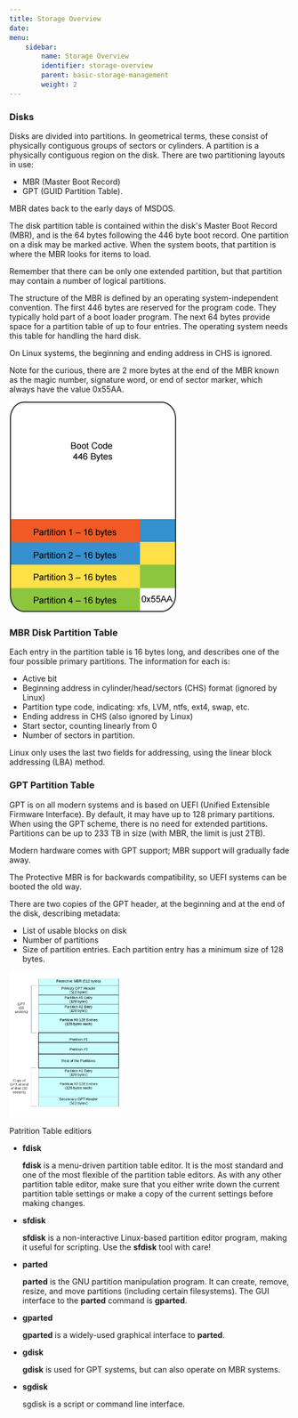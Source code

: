 ```yaml
---
title: Storage Overview
date:
menu:
    sidebar:
        name: Storage Overview
        identifier: storage-overview
        parent: basic-storage-management
        weight: 2
---
```

### Disks

Disks are divided into partitions. In geometrical terms, these consist of physically contiguous groups of sectors or cylinders. A partition is a physically contiguous region on the disk. There are two partitioning layouts in use:

- MBR (Master Boot Record)
- GPT (GUID Partition Table).

MBR dates back to the early days of MSDOS.

The disk partition table is contained within the disk's Master Boot Record (MBR), and is the 64 bytes following the 446 byte boot record. One partition on a disk may be marked active. When the system boots, that partition is where the MBR looks for items to load.

Remember that there can be only one extended partition, but that partition may contain a number of logical partitions.

The structure of the MBR is defined by an operating system-independent convention. The first 446 bytes are reserved for the program code. They typically hold part of a boot loader program. The next 64 bytes provide space for a partition table of up to four entries. The operating system needs this table for handling the hard disk.

On Linux systems, the beginning and ending address in CHS is ignored.

Note for the curious, there are 2 more bytes at the end of the MBR known as the magic number, signature word, or end of sector marker, which always have the value 0x55AA.

![MBR Partion Table](images/MBR.png)

### MBR Disk Partition Table

Each entry in the partition table is 16 bytes long, and describes one of the four possible primary partitions. The information for each is:

- Active bit
- Beginning address in cylinder/head/sectors (CHS) format (ignored by Linux)
- Partition type code, indicating: xfs, LVM, ntfs, ext4, swap, etc.
- Ending address in CHS (also ignored by Linux)
- Start sector, counting linearly from 0
- Number of sectors in partition.

Linux only uses the last two fields for addressing, using the linear block addressing (LBA) method.

### GPT Partition Table

GPT is on all modern systems and is based on UEFI (Unified Extensible Firmware Interface). By default, it may have up to 128 primary partitions. When using the GPT scheme, there is no need for extended partitions. Partitions can be up to 233 TB in size (with MBR, the limit is just 2TB).

Modern hardware comes with GPT support; MBR support will gradually fade away.

The Protective MBR is for backwards compatibility, so UEFI systems can be booted the old way.

There are two copies of the GPT header, at the beginning and at the end of the disk, describing metadata:

- List of usable blocks on disk
- Number of partitions
- Size of partition entries. Each partition entry has a minimum size of 128 bytes.

<img src="images/GPT.jpg" alt="GPT Partition Table" width="40%" height="40%">


Patrition Table editiors

- **fdisk**

    **fdisk** is a menu-driven partition table editor. It is the most standard and one of the most flexible of the partition table editors. As with any other partition table editor, make sure that you either write down the current partition table settings or make a copy of the current settings before making changes.

- **sfdisk**

    **sfdisk** is a non-interactive Linux-based partition editor program, making it useful for scripting. Use the **sfdisk** tool with care!

- **parted**

    **parted** is the GNU partition manipulation program. It can create, remove, resize, and move partitions (including certain filesystems). The GUI interface to the **parted** command is **gparted**.

- **gparted**

    **gparted** is a widely-used graphical interface to **parted**.

- **gdisk**

    **gdisk** is used for GPT systems, but can also operate on MBR systems.

- **sgdisk**

    sgdisk is a script or command line interface.